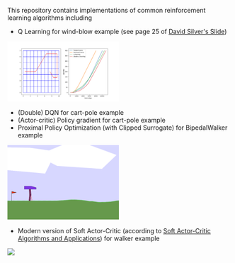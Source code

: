 This repository contains implementations of common reinforcement learning algorithms including

- Q Learning for wind-blow example (see page 25 of [David Silver's Slide](https://www.davidsilver.uk/wp-content/uploads/2020/03/control.pdf))
<p>
  <img width="50%" src="https://github.com/bstars/RLExamples/blob/main/q_learning/wind_blow.png">
</p>


- (Double) DQN for cart-pole example
- (Actor-critic) Policy gradient for cart-pole example
- Proximal Policy Optimization (with Clipped Surrogate) for BipedalWalker example
<p>
  <img width="50%" src="https://github.com/bstars/RLExamples/blob/main/ppo/walker.gif">
</p>

- Modern version of Soft Actor-Critic (according to [Soft Actor-Critic Algorithms and Applications](https://arxiv.org/abs/1812.05905)) for walker example
<p>
  <img width="50%" src="https://github.com/bstars/RLExamples/blob/main/sac/walker_modern.gif">
</p>
